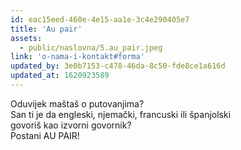 ```yaml
---
id: eac15eed-460e-4e15-aa1e-3c4e290405e7
title: 'Au pair'
assets:
  - public/naslovna/5.au_pair.jpeg
link: 'o-nama-i-kontakt#forma'
updated_by: 3e0b7153-c478-46da-8c50-fde8ce1a616d
updated_at: 1620923589
---
```

Oduvijek maštaš o putovanjima? <br>
San ti je da engleski, njemački, francuski ili španjolski <br>
govoriš kao izvorni govornik? <br>
Postani AU PAIR!